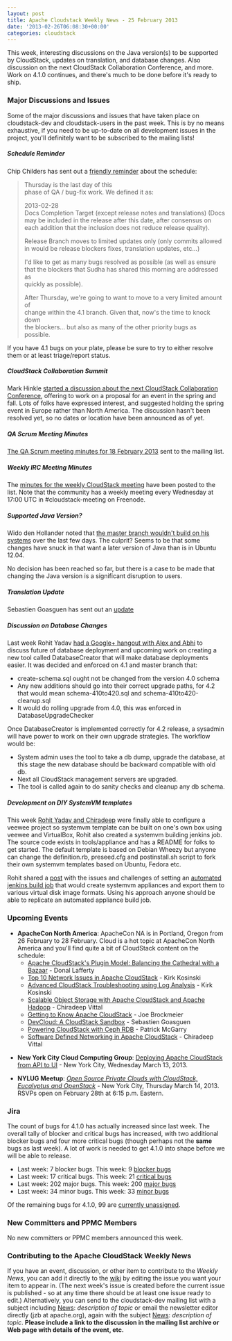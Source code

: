 ```yaml
---
layout: post
title: Apache Cloudstack Weekly News - 25 February 2013
date: '2013-02-26T06:08:30+00:00'
categories: cloudstack
---
```

<p>This week, interesting discussions on the Java version(s) to be supported by CloudStack, updates on translation, and database changes. Also discussion on the next CloudStack Collaboration Conference, and more. Work on 4.1.0 continues, and there's much to be done before it's ready to ship.</p>

<h3><a name="ApacheCloudstackWeeklyNews-25February2013-MajorDiscussionsandIssues"></a>Major Discussions and Issues</h3>

<p>Some of the major discussions and issues that have taken place on cloudstack-dev and cloudstack-users in the past week. This is by no means exhaustive, if you need to be up-to-date on all development issues in the project, you'll definitely want to be subscribed to the mailing lists!</p>

<h5><a name="ApacheCloudstackWeeklyNews-25February2013-ScheduleReminder"></a>Schedule Reminder</h5>

<p>Chip Childers has sent out a <a href="http://markmail.org/message/z37xsunbtikzukzl" class="external-link" rel="nofollow">friendly reminder</a> about the schedule: </p>

<blockquote>
<p> Thursday is the last day of this<br/>
phase of QA / bug-fix work.  We defined it as:</p>

<p>2013-02-28<br/>
  Docs Completion Target (except release notes and translations) (Docs<br/>
  may be included in the release after this date, after consensus on<br/>
  each addition that the inclusion does not reduce release quality).</p>

<p>  Release Branch moves to limited updates only (only commits allowed<br/>
  in would be release blockers fixes, translation updates, etc...)</p>

<p>I'd like to get as many bugs resolved as possible (as well as ensure<br/>
that the blockers that Sudha has shared this morning are addressed as<br/>
quickly as possible).</p>

<p>After Thursday, we're going to want to move to a very limited amount of<br/>
change within the 4.1 branch.  Given that, now's the time to knock down<br/>
the blockers...  but also as many of the other priority bugs as<br/>
possible.</p></blockquote>

<p>If you have 4.1 bugs on your plate, please be sure to try to either resolve them or at least triage/report status. </p>

<h5><a name="ApacheCloudstackWeeklyNews-25February2013-CloudStackCollaborationSummit"></a>CloudStack Collaboration Summit</h5>

<p>Mark Hinkle <a href="http://markmail.org/message/flbkomj6mvgvfsdx" class="external-link" rel="nofollow">started a discussion about the next CloudStack Collaboration Conference</a>, offering to work on a proposal for an event in the spring and fall. Lots of folks have expressed interest, and suggested holding the spring event in Europe rather than North America. The discussion hasn't been resolved yet, so no dates or location have been announced as of yet. </p>

<h5><a name="ApacheCloudstackWeeklyNews-25February2013-QAScrumMeetingMinutes"></a>QA Scrum Meeting Minutes</h5>

<p><a href="/confluence/display/CLOUDSTACK/Minutes+18th+Feb+2013" title="Minutes 18th Feb 2013">The QA Scrum meeting minutes for 18 February 2013</a> sent to the mailing list.</p>

<h5><a name="ApacheCloudstackWeeklyNews-25February2013-WeeklyIRCMeetingMinutes"></a>Weekly IRC Meeting Minutes</h5>

<p>The <a href="http://markmail.org/message/s5dg4bwzlpk7rt4z" class="external-link" rel="nofollow">minutes for the weekly CloudStack meeting</a> have been posted to the list. Note that the community has a weekly meeting every Wednesday at 17:00 UTC in #cloudstack-meeting on Freenode.</p>

<h5><a name="ApacheCloudstackWeeklyNews-25February2013-SupportedJavaVersion%3F"></a>Supported Java Version?</h5>

<p>Wido den Hollander noted that <a href="http://markmail.org/message/sryxuq6ks7ukpkp6" class="external-link" rel="nofollow">the master branch wouldn't build on his systems</a> over the last few days. The culprit? Seems to be that some changes have snuck in that want a later version of Java than is in Ubuntu 12.04.</p>

<p>No decision has been reached so far, but there is a case to be made that changing the Java version is a significant disruption to users.</p>

<h5><a name="ApacheCloudstackWeeklyNews-25February2013-TranslationUpdate"></a>Translation Update</h5>

<p>Sebastien Goasguen has sent out an <a href="http://markmail.org/message/wnkzas5bnd4t3fn6" class="external-link" rel="nofollow">update</a></p>

<h5><a name="ApacheCloudstackWeeklyNews-25February2013-DiscussiononDatabaseChanges"></a>Discussion on Database Changes</h5>

<p>Last week Rohit Yadav <a href="https://www.youtube.com/watch?v=Xp2AGii1szQ" class="external-link" rel="nofollow">had a Google&#43; hangout with Alex and Abhi</a> to discuss future of database deployment and upcoming work on creating a new tool called DatabaseCreator that will make database deployments easier. It was decided and enforced on 4.1 and master branch that:</p>

<ul>
	<li>create-schema.sql ought not be changed from the version 4.0 schema</li>
	<li>Any new additions should go into their correct upgrade paths, for 4.2 that would mean schema-410to420.sql and schema-410to420-cleanup.sql</li>
	<li>It would do rolling upgrade from 4.0, this was enforced in DatabaseUpgradeChecker</li>
</ul>


<p>Once DatabaseCreator is implemented correctly for 4.2 release, a sysadmin will have power to work on their own upgrade strategies. The workflow would be:</p>

<ul>
	<li>System admin uses the tool to take a db dump, upgrade the database, at this stage the new database should be backward compatible with old db.</li>
	<li>Next all CloudStack management servers are upgraded.</li>
	<li>The tool is called again to do sanity checks and cleanup any db schema.</li>
</ul>


<h5><a name="ApacheCloudstackWeeklyNews-25February2013-DevelopmentonDIYSystemVMtemplates"></a>Development on DIY SystemVM templates</h5>

<p>This week <a href="http://markmail.org/message/znflttrdsv3gtoh4" class="external-link" rel="nofollow">Rohit Yadav and Chiradeep</a> were finally able to configure a veewee project so systemvm template can be built on one's own box using veewee and VirtualBox, Rohit also created a systemvm building jenkins job. The source code exists in tools/appliance and has a README for folks to get started. The default template is based on Debian Wheezy but anyone can change the definition.rb, preseed.cfg and postinstall.sh script to fork their own systemvm templates based on Ubuntu, Fedora etc.</p>

<p>Rohit shared a <a href="http://rohityadav.in/logs/building-systemvms/" class="external-link" rel="nofollow">post</a> with the issues and challenges of setting an <a href="http://jenkins.cloudstack.org/view/master/job/build-systemvm-master/" class="external-link" rel="nofollow">automated jenkins build job</a> that would create systemvm appliances and export them to various virtual disk image formats. Using his approach anyone should be able to replicate an automated appliance build job.</p>

<h3><a name="ApacheCloudstackWeeklyNews-25February2013-UpcomingEvents"></a>Upcoming Events</h3>

<ul>
	<li><b>ApacheCon North America</b>: ApacheCon NA is in Portland, Oregon from 26 February to 28 February. Cloud is a hot topic at ApacheCon North America and you'll find quite a bit of CloudStack content on the schedule:
	<ul>
		<li><a href="http://na.apachecon.com/schedule/presentation/126/" class="external-link" rel="nofollow">Apache CloudStack's Plugin Model: Balancing the Cathedral with a Bazaar</a> &#45; Donal Lafferty</li>
		<li><a href="http://na.apachecon.com/schedule/presentation/127/" class="external-link" rel="nofollow">Top 10 Network Issues in Apache CloudStack</a> &#45; Kirk Kosinski</li>
		<li><a href="http://na.apachecon.com/schedule/presentation/128/" class="external-link" rel="nofollow">Advanced CloudStack Troubleshooting using Log Analysis</a> &#45; Kirk Kosinski</li>
		<li><a href="http://na.apachecon.com/schedule/presentation/129/" class="external-link" rel="nofollow">Scalable Object Storage with Apache CloudStack and Apache Hadoop</a> &#45; Chiradeep Vittal</li>
		<li><a href="http://na.apachecon.com/schedule/presentation/116/" class="external-link" rel="nofollow">Getting to Know Apache CloudStack</a> &#45; Joe Brockmeier</li>
		<li><a href="http://na.apachecon.com/schedule/presentation/145/" class="external-link" rel="nofollow">DevCloud: A CloudStack Sandbox</a> &#45; Sebastien Goasguen</li>
		<li><a href="http://na.apachecon.com/schedule/presentation/146/" class="external-link" rel="nofollow">Powering CloudStack with Ceph RDB</a> &#45; Patrick McGarry</li>
		<li><a href="http://na.apachecon.com/schedule/presentation/147/" class="external-link" rel="nofollow">Software Defined Networking in Apache CloudStack</a> &#45; Chiradeep Vittal</li>
	</ul>
	</li>
</ul>


<ul>
	<li><b>New York City Cloud Computing Group</b>: <a href="http://www.meetup.com/nyccloudcomputing/events/104771232/" class="external-link" rel="nofollow">Deploying Apache CloudStack from API to UI</a> &#45; New York City, Wednesday March 13, 2013.</li>
</ul>


<ul>
	<li><b>NYLUG Meetup</b>: <a href="http://www.meetup.com/nylug-meetings/events/82181872/" class="external-link" rel="nofollow"><em>Open Source Private Clouds with CloudStack, Eucalyptus and OpenStack</em></a> &#45; New York City, Thursday March 14, 2013. RSVPs open on February 28th at 6:15 p.m. Eastern.</li>
</ul>


<h3><a name="ApacheCloudstackWeeklyNews-25February2013-Jira"></a>Jira</h3>

<p>The count of bugs for 4.1.0 has actually increased since last week. The overall tally of blocker and critical bugs has increased, with two additional blocker bugs and four more critical bugs (though perhaps not the <b>same</b> bugs as last week). A lot of work is needed to get 4.1.0 into shape before we will be able to release.</p>

<ul>
	<li>Last week: 7 blocker bugs. This week: 9 <a href="http://is.gd/blockers41acs" class="external-link" rel="nofollow">blocker bugs</a></li>
	<li>Last week: 17 critical bugs. This week: 21 <a href="http://is.gd/critical41acs" class="external-link" rel="nofollow">critical bugs</a></li>
	<li>Last week: 202 major bugs. This week: 200 <a href="http://is.gd/major41acs" class="external-link" rel="nofollow">major bugs</a></li>
	<li>Last week: 34 minor bugs. This week: 33 <a href="http://is.gd/minor41acs" class="external-link" rel="nofollow">minor bugs</a></li>
</ul>


<p>Of the remaining bugs for 4.1.0, 99 are <a href="http://is.gd/unassigned41acs" class="external-link" rel="nofollow">currently unassigned</a>.</p>

<h3><a name="ApacheCloudstackWeeklyNews-25February2013-NewCommittersandPPMCMembers"></a>New Committers and PPMC Members</h3>

<p>No new committers or PPMC members announced this week.</p>

<h3><a name="ApacheCloudstackWeeklyNews-25February2013-ContributingtotheApacheCloudStackWeeklyNews"></a>Contributing to the Apache CloudStack Weekly News</h3>

<p>If you have an event, discussion, or other item to contribute to the <em>Weekly News</em>, you can add it directly to the <a href="https://cwiki.apache.org/confluence/display/CLOUDSTACK/CloudStack+Weekly+News" class="external-link" rel="nofollow">wiki</a> by editing the issue you want your item to appear in. (The next week's issue is created before the current issue is published - so at any time there should be at least one issue ready to edit.) Alternatively, you can send to the cloudstack-dev mailing list with a subject including <a href="/confluence/display/CLOUDSTACK/News" title="News">News</a>: <em>description of topic</em> or email the newsletter editor directly (jzb at apache.org), again with the subject <a href="/confluence/display/CLOUDSTACK/News" title="News">News</a>: <em>description of topic</em>. <b>Please include a link to the discussion in the mailing list archive or Web page with details of the event, etc.</b> </p>
